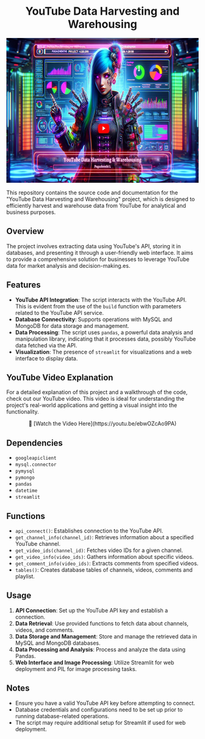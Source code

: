 <h1 align="center">YouTube Data Harvesting and Warehousing</h1>

![Alt text](project_thumbnail_1.png)


This repository contains the source code and documentation for the "YouTube Data Harvesting and Warehousing" project, which is designed to efficiently harvest and warehouse data from YouTube for analytical and business purposes.

## Overview
The project involves extracting data using YouTube's API, storing it in databases, and presenting it through a user-friendly web interface. It aims to provide a comprehensive solution for businesses to leverage YouTube data for market analysis and decision-making.es.

## Features
- **YouTube API Integration**: The script interacts with the YouTube API. This is evident from the use of the `build` function with parameters related to the YouTube API service.
- **Database Connectivity**: Supports operations with MySQL and MongoDB for data storage and management.
- **Data Processing**:  The script uses `pandas`, a powerful data analysis and manipulation library, indicating that it processes data, possibly YouTube data fetched via the API.
- **Visualization**: The presence of `streamlit` for visualizations and a web interface to display data.

## YouTube Video Explanation
For a detailed explanation of this project and a walkthrough of the code, check out our YouTube video. This video is ideal for understanding the project's real-world applications and getting a visual insight into the functionality.
<p align="center">🎥 [Watch the Video Here](https://youtu.be/ebwOZcAo9PA) </p>

## Dependencies
- `googleapiclient`
- `mysql.connector`
- `pymysql`
- `pymongo`
- `pandas`
- `datetime`
- `streamlit`

## Functions
- `api_connect()`: Establishes connection to the YouTube API.
- `get_channel_info(channel_id)`: Retrieves information about a specified YouTube channel.
- `get_video_ids(channel_id)`: Fetches video IDs for a given channel.
- `get_video_info(video_ids)`: Gathers information about specific videos.
- `get_comment_info(video_ids)`: Extracts comments from specified videos.
- `tables()`: Creates database tables of channels, videos, comments and playlist.

## Usage
1. **API Connection**: Set up the YouTube API key and establish a connection.
2. **Data Retrieval**: Use provided functions to fetch data about channels, videos, and comments.
3. **Data Storage and Management**: Store and manage the retrieved data in MySQL and MongoDB databases.
4. **Data Processing and Analysis**: Process and analyze the data using Pandas.
5. **Web Interface and Image Processing**: Utilize Streamlit for web deployment and PIL for image processing tasks.

## Notes
- Ensure you have a valid YouTube API key before attempting to connect.
- Database credentials and configurations need to be set up prior to running database-related operations.
- The script may require additional setup for Streamlit if used for web deployment.

